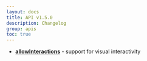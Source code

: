 ```yaml
---
layout: docs
title: API v1.5.0
description: Changelog
group: apis
toc: true
---
```


* **[allowInteractions](https://github.com/Microsoft/PowerBI-visuals/blob/master/Visual/AllowInteractions.md)** - support for visual interactivity